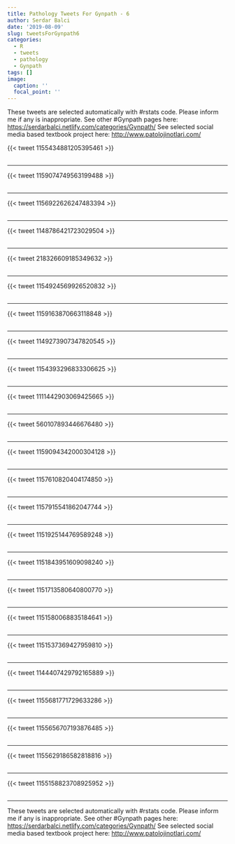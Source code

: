 ```yaml
---
title: Pathology Tweets For Gynpath - 6
author: Serdar Balci
date: '2019-08-09'
slug: tweetsForGynpath6
categories:
  - R
  - tweets
  - pathology
  - Gynpath
tags: []
image:
  caption: ''
  focal_point: ''
---
```



These tweets are selected automatically with #rstats code. Please inform me if any is inappropriate.
See other #Gynpath pages here: https://serdarbalci.netlify.com/categories/Gynpath/ 
See selected social media based textbook project here: http://www.patolojinotlari.com/

{{< tweet 1155434881205395461 >}}
<br>
<br>
<hr>
{{< tweet 1159074749563199488 >}}
<br>
<br>
<hr>
{{< tweet 1156922626247483394 >}}
<br>
<br>
<hr>
{{< tweet 1148786421723029504 >}}
<br>
<br>
<hr>
{{< tweet 218326609185349632 >}}
<br>
<br>
<hr>
{{< tweet 1154924569926520832 >}}
<br>
<br>
<hr>
{{< tweet 1159163870663118848 >}}
<br>
<br>
<hr>
{{< tweet 1149273907347820545 >}}
<br>
<br>
<hr>
{{< tweet 1154393296833306625 >}}
<br>
<br>
<hr>
{{< tweet 1111442903069425665 >}}
<br>
<br>
<hr>
{{< tweet 560107893446676480 >}}
<br>
<br>
<hr>
{{< tweet 1159094342000304128 >}}
<br>
<br>
<hr>
{{< tweet 1157610820404174850 >}}
<br>
<br>
<hr>
{{< tweet 1157915541862047744 >}}
<br>
<br>
<hr>
{{< tweet 1151925144769589248 >}}
<br>
<br>
<hr>
{{< tweet 1151843951609098240 >}}
<br>
<br>
<hr>
{{< tweet 1151713580640800770 >}}
<br>
<br>
<hr>
{{< tweet 1151580068835184641 >}}
<br>
<br>
<hr>
{{< tweet 1151537369427959810 >}}
<br>
<br>
<hr>
{{< tweet 1144407429792165889 >}}
<br>
<br>
<hr>
{{< tweet 1155681771729633286 >}}
<br>
<br>
<hr>
{{< tweet 1155656707193876485 >}}
<br>
<br>
<hr>
{{< tweet 1155629186582818816 >}}
<br>
<br>
<hr>
{{< tweet 1155158823708925952 >}}
<br>
<br>
<hr>


These tweets are selected automatically with #rstats code. Please inform me if any is inappropriate.
See other #Gynpath pages here: https://serdarbalci.netlify.com/categories/Gynpath/ 
See selected social media based textbook project here: http://www.patolojinotlari.com/
